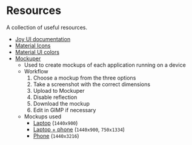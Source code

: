 # Resources

A collection of useful resources.

- [Joy UI documentation](https://mui.com/joy-ui/getting-started)
- [Material Icons](https://mui.com/material-ui/material-icons)
- [Material UI colors](https://mui.com/material-ui/customization/color)
- [Mockuper](https://mockuper.net/mockups/desktop)
  - Used to create mockups of each application running on a device
  - Workflow
    1. Choose a mockup from the three options
    2. Take a screenshot with the correct dimensions
    3. Upload to Mockuper
    4. Disable reflection
    5. Download the mockup
    6. Edit in GIMP if necessary
  - Mockups used
    - [Laptop](https://mockuper.net/mockup/6UsieT-qo/macbook-pro-16) (`1440x900`)
    - [Laptop + phone](https://mockuper.net/mockup/1777/multiple-devices) (`1440x900`, `750x1334`)
    - [Phone](https://mockuper.net/mockup/EwXUHw67B/oppo-find-x5-pro) (`1440x3216`)

